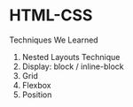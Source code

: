 # HTML-CSS

Techniques We Learned
1. Nested Layouts Technique
2. Display: block / inline-block
3. Grid
4. Flexbox
5. Position
